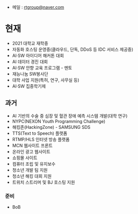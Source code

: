 - 메일 : rtgroup@naver.com
# 현재
- 2021 대학교 재학중
- 자동화 호스팅 운영중(클라우드, 단독, DDoS 등 IDC 서비스 제공중)
- AI·SW 아이디어 해커톤 대회
- AI 데이터 경진 대회
- AI·SW 안향 교육 프로그램 - 멘토
- 재능나눔 SW봉사단
- 대학 사업 지원(특허, 연구, 사무실 등)
- AI·SW 집중학기제
## 과거
- AI 기반의 수술 중 심장 및 혈관 장애 예측 시스템 개발(대학 연구)
- NYPC(NEXON Youth Programming Challenge)
- 해킹존(HackingZone) - SAMSUNG SDS
- TTS(Text to Speech) 플랫폼
- RTMP/HLS 인터넷 방송 플랫폼
- MCN 웹사이트 프론트
- 온라인 광고 웹사이트
- 쇼핑몰 사이트
- 컴퓨터 조립 및 유지보수
- 청소년 개발 팀 지원
- 청소년 해킹 대회 지원
- 트위치 스트리머 및 BJ 호스팅 지원
### 준비
- BoB

